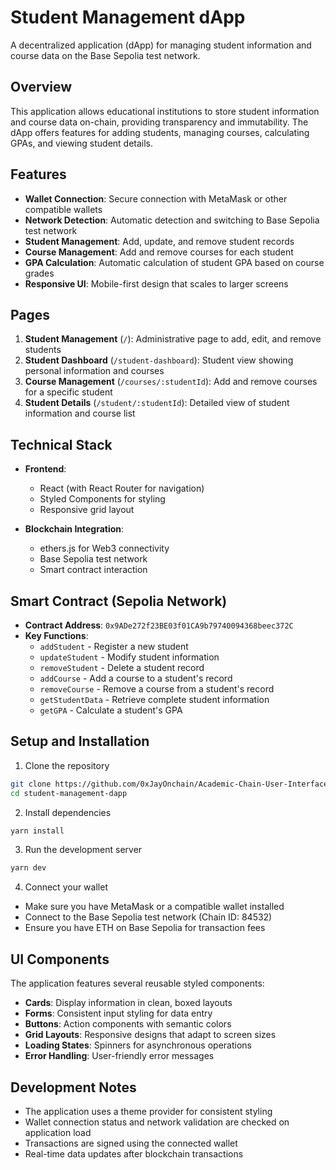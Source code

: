 # Student Management dApp

A decentralized application (dApp) for managing student information and course data on the Base Sepolia test network.

## Overview

This application allows educational institutions to store student information and course data on-chain, providing transparency and immutability. The dApp offers features for adding students, managing courses, calculating GPAs, and viewing student details.

## Features

- **Wallet Connection**: Secure connection with MetaMask or other compatible wallets
- **Network Detection**: Automatic detection and switching to Base Sepolia test network
- **Student Management**: Add, update, and remove student records
- **Course Management**: Add and remove courses for each student
- **GPA Calculation**: Automatic calculation of student GPA based on course grades
- **Responsive UI**: Mobile-first design that scales to larger screens

## Pages

1. **Student Management** (`/`): Administrative page to add, edit, and remove students
2. **Student Dashboard** (`/student-dashboard`): Student view showing personal information and courses
3. **Course Management** (`/courses/:studentId`): Add and remove courses for a specific student
4. **Student Details** (`/student/:studentId`): Detailed view of student information and course list

## Technical Stack

- **Frontend**:
  - React (with React Router for navigation)
  - Styled Components for styling
  - Responsive grid layout
  
- **Blockchain Integration**:
  - ethers.js for Web3 connectivity
  - Base Sepolia test network
  - Smart contract interaction

## Smart Contract (Sepolia Network)

- **Contract Address**: `0x9ADe272f23BE03f01CA9b79740094368beec372C`
- **Key Functions**:
  - `addStudent` - Register a new student
  - `updateStudent` - Modify student information
  - `removeStudent` - Delete a student record
  - `addCourse` - Add a course to a student's record
  - `removeCourse` - Remove a course from a student's record
  - `getStudentData` - Retrieve complete student information
  - `getGPA` - Calculate a student's GPA

## Setup and Installation

1. Clone the repository
```bash
git clone https://github.com/0xJayOnchain/Academic-Chain-User-Interface.git
cd student-management-dapp
```
2. Install dependencies
```bash
yarn install
```
3. Run the development server
```bash
yarn dev 
```
4. Connect your wallet
- Make sure you have MetaMask or a compatible wallet installed
- Connect to the Base Sepolia test network (Chain ID: 84532)
- Ensure you have ETH on Base Sepolia for transaction fees

## UI Components

The application features several reusable styled components:

- **Cards**: Display information in clean, boxed layouts
- **Forms**: Consistent input styling for data entry
- **Buttons**: Action components with semantic colors
- **Grid Layouts**: Responsive designs that adapt to screen sizes
- **Loading States**: Spinners for asynchronous operations
- **Error Handling**: User-friendly error messages

## Development Notes

- The application uses a theme provider for consistent styling
- Wallet connection status and network validation are checked on application load
- Transactions are signed using the connected wallet
- Real-time data updates after blockchain transactions
